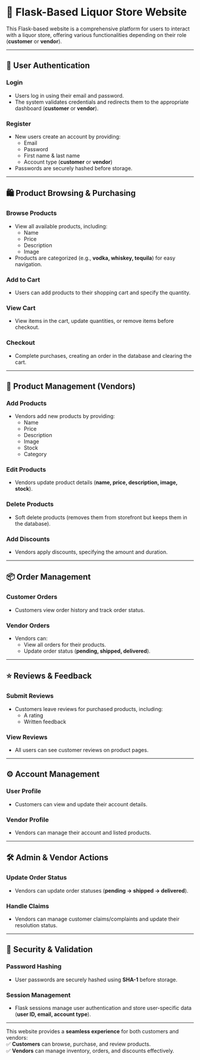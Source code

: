 # 🛒 Flask-Based Liquor Store Website

This Flask-based website is a comprehensive platform for users to interact with a liquor store, offering various functionalities depending on their role (**customer** or **vendor**).  

---

## 🔑 User Authentication

### **Login**
- Users log in using their email and password.
- The system validates credentials and redirects them to the appropriate dashboard (**customer** or **vendor**).  

### **Register**
- New users create an account by providing:
  - Email  
  - Password  
  - First name & last name  
  - Account type (**customer** or **vendor**)  
- Passwords are securely hashed before storage.  

---

## 🛍️ Product Browsing & Purchasing

### **Browse Products**
- View all available products, including:  
  - Name  
  - Price  
  - Description  
  - Image  
- Products are categorized (e.g., **vodka, whiskey, tequila**) for easy navigation.  

### **Add to Cart**
- Users can add products to their shopping cart and specify the quantity.  

### **View Cart**
- View items in the cart, update quantities, or remove items before checkout.  

### **Checkout**
- Complete purchases, creating an order in the database and clearing the cart.  

---

## 🏪 Product Management (Vendors)

### **Add Products**
- Vendors add new products by providing:  
  - Name  
  - Price  
  - Description  
  - Image  
  - Stock  
  - Category  

### **Edit Products**
- Vendors update product details (**name, price, description, image, stock**).  

### **Delete Products**
- Soft delete products (removes them from storefront but keeps them in the database).  

### **Add Discounts**
- Vendors apply discounts, specifying the amount and duration.  

---

## 📦 Order Management

### **Customer Orders**
- Customers view order history and track order status.  

### **Vendor Orders**
- Vendors can:  
  - View all orders for their products.  
  - Update order status (**pending, shipped, delivered**).  

---

## ⭐ Reviews & Feedback

### **Submit Reviews**
- Customers leave reviews for purchased products, including:  
  - A rating  
  - Written feedback  

### **View Reviews**
- All users can see customer reviews on product pages.  

---

## ⚙️ Account Management

### **User Profile**
- Customers can view and update their account details.  

### **Vendor Profile**
- Vendors can manage their account and listed products.  

---

## 🛠️ Admin & Vendor Actions

### **Update Order Status**
- Vendors can update order statuses (**pending → shipped → delivered**).  

### **Handle Claims**
- Vendors can manage customer claims/complaints and update their resolution status.  

---

## 🔐 Security & Validation

### **Password Hashing**
- User passwords are securely hashed using **SHA-1** before storage.  

### **Session Management**
- Flask sessions manage user authentication and store user-specific data (**user ID, email, account type**).  

---

This website provides a **seamless experience** for both customers and vendors:  
✅ **Customers** can browse, purchase, and review products.  
✅ **Vendors** can manage inventory, orders, and discounts effectively.  
